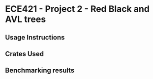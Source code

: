 # ECE421 - Project 2 - Red Black and AVL trees

## Usage Instructions

## Crates Used

## Benchmarking results
